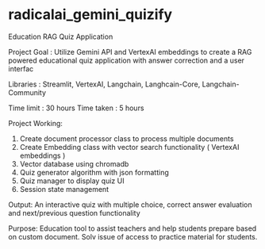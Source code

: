 # radicalai_gemini_quizify
Education RAG Quiz Application

Project Goal : Utilize Gemini API and VertexAI embeddings to create a RAG powered educational quiz application with answer correction and a user interfac

Libraries : Streamlit, VertexAI, Langchain, Langhcain-Core, Langchain-Community

Time limit : 30 hours Time taken : 5 hours

Project Working:

1) Create document processor class to process multiple documents
2) Create Embedding class with vector search functionality ( VertexAI embeddings )
3) Vector database using chromadb
4) Quiz generator algorithm with json formatting
5) Quiz manager to display quiz UI
6) Session state management

Output:
An interactive quiz with multiple choice, correct answer evaluation and next/previous question functionality

Purpose:
Education tool to assist teachers and help students prepare based on custom document. Solv issue of access to practice material for students.
